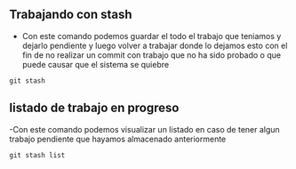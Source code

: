 ## Trabajando con stash

- Con este comando podemos guardar el todo el trabajo que teniamos y dejarlo pendiente y luego volver a trabajar donde lo dejamos
  esto con el fin de no realizar un commit con trabajo que no ha sido probado o que puede causar que el sistema se quiebre

```
git stash
```

## listado de trabajo en progreso

-Con este comando podemos visualizar un listado en caso de tener algun trabajo pendiente que hayamos almacenado anteriormente

```
git stash list
```

